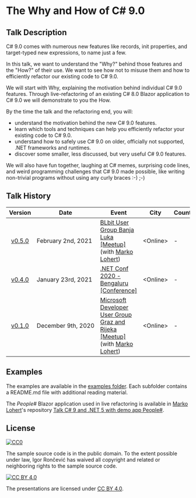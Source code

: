 # The Why and How of C# 9.0

## Talk Description

C# 9.0 comes with numerous new features like records, init properties, and target-typed new expressions, to name just a few.

In this talk, we want to understand the "Why?" behind those features and the "How?" of their use. We want to see how not to misuse them and how to efficiently refactor our existing code to C# 9.0.

We will start with Why, explaining the motivation behind individual C# 9.0 features. Through live-refactoring of an existing C# 8.0 Blazor application to C# 9.0 we will demonstrate to you the How.

By the time the talk and the refactoring end, you will:
- understand the motivation behind the new C# 9.0 features.
- learn which tools and techniques can help you efficiently refactor your existing code to C# 9.0.
- understand how to safely use C# 9.0 on older, officially not supported, .NET frameworks and runtimes.
- discover some smaller, less discussed, but very useful C# 9.0 features.

We will also have fun together, laughing at C# memes, surprising code lines, and weird programming challenges that C# 9.0 made possible, like writing non-trivial programs without using any curly braces :-) ;-)

## Talk History

|                           Version                            | Date                          | Event                                                        |       City        | Country | Video |
| :----------------------------------------------------------: | ----------------------------- | ------------------------------------------------------------ | :---------------: | ------- | ----- |
| [v0.5.0](https://github.com/ironcev-talks/the-why-and-how-of-csharp-9.0/releases/tag/2021-02-02-Online-BLbit-User-Group-Banja-Luka-Meetup) | February&nbsp;2nd,&nbsp;2021 | [BLbit User Group Banja Luka [Meetup]](https://www.meetup.com/de-DE/blbitug/events/275984722/) (with [Marko Lohert](https://github.com/marko-lohert)) | &lt;Online&gt; | -   | [YouTube](https://www.youtube.com/watch?v=MlWwwhSfit4) |
| [v0.4.0](https://github.com/ironcev-talks/the-why-and-how-of-csharp-9.0/releases/tag/2021-01-23-Online-Dotnet-Conf-2020-Bengaluru-Conference) | January&nbsp;23rd,&nbsp;2021 | [.NET Conf 2020 - Bengaluru [Conference]](https://bdotnet.in/dotnet-conf-2020/) | &lt;Online&gt; | -   | [YouTube](https://youtu.be/9Z5jaqeeh6k?t=12143) |
| [v0.1.0](https://github.com/ironcev-talks/the-why-and-how-of-csharp-9.0/releases/tag/2020-12-09-Online-Microsoft-Developer-User-Groups-Graz-and-Rijeka-Meetup) | December&nbsp;9th,&nbsp;2020 | [Microsoft Developer User Group Graz and Rijeka [Meetup]](https://www.meetup.com/MicrosoftDeveloperGraz/events/274256814/) (with [Marko Lohert](https://github.com/marko-lohert))| &lt;Online&gt; | -   | [YouTube](https://www.youtube.com/watch?v=C14pDSfO55s) |

## Examples

The examples are available in the [examples folder](examples). Each subfolder contains a README.md file with additional reading material.

The *People#* Blazor application used in live refactoring is available in [Marko Lohert](https://github.com/marko-lohert)'s repository [Talk C# 9 and .NET 5 with demo app People#](https://github.com/marko-lohert/Talk_CSharp_9_and_.NET_5_demo_app_PeopleSharp).

## License
[![CC0](http://mirrors.creativecommons.org/presskit/buttons/88x31/svg/cc-zero.svg)](http://creativecommons.org/publicdomain/zero/1.0)

The sample source code is in the public domain. To the extent possible under law, Igor Rončević has waived all copyright and related or neighboring rights to the sample source code.

[![CC BY 4.0](http://mirrors.creativecommons.org/presskit/buttons/88x31/svg/by.svg)](https://creativecommons.org/licenses/by/4.0/)

The presentations are licensed under [CC BY 4.0](https://creativecommons.org/licenses/by/4.0/).

